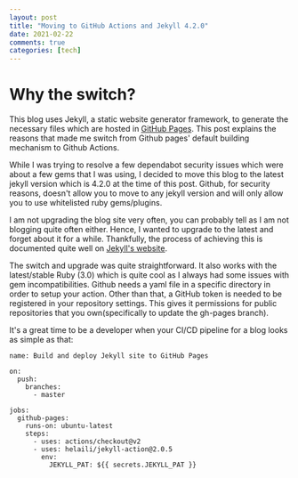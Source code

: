 ```yaml
---
layout: post
title: "Moving to GitHub Actions and Jekyll 4.2.0"
date: 2021-02-22
comments: true
categories: [tech]
---
```


# Why the switch?
This blog uses Jekyll, a static website generator framework, to generate the necessary files which are hosted in [GitHub Pages](https://pages.github.com/). This post explains the reasons that made me switch from Github pages' default building mechanism to Github Actions.

While I was trying to resolve a few dependabot security issues which were about a few gems that I was using, I decided to move this blog to the latest jekyll version which is 4.2.0 at the time of this post.
Github, for security reasons, doesn't allow you to move to any jekyll version and will only allow you to use whitelisted ruby gems/plugins.

I am not upgrading the blog site very often, you can probably tell as I am not blogging quite often either. Hence, I wanted to upgrade to the latest and forget about it for a while. Thankfully, the process of achieving this is documented quite well on [Jekyll's website](https://jekyllrb.com/docs/continuous-integration/github-actions/).

The switch and upgrade was quite straightforward. It also works with the latest/stable Ruby (3.0) which is quite cool as I always had some issues with gem incompatibilities. Github needs a yaml file in a specific directory in order to setup your action. Other than that, a GitHub token is needed to be registered in your repository settings. This gives it permissions for public repositories that you own(specifically to update the gh-pages branch).

It's a great time to be a developer when your CI/CD pipeline for a blog looks as simple as that:

```yml:
name: Build and deploy Jekyll site to GitHub Pages

on:
  push:
    branches:
      - master

jobs:
  github-pages:
    runs-on: ubuntu-latest
    steps:
      - uses: actions/checkout@v2
      - uses: helaili/jekyll-action@2.0.5
        env:
          JEKYLL_PAT: ${{ secrets.JEKYLL_PAT }}
```

